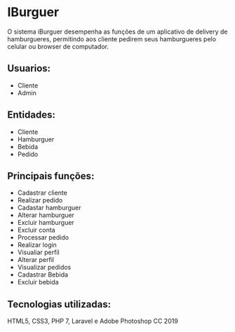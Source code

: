 # IBurguer

O sistema iBurguer desempenha as funções de um aplicativo de delivery de hamburgueres, permitindo aos cliente pedirem seus 
hamburgueres pelo celular ou browser de computador.

## Usuarios:

- Cliente
- Admin

## Entidades:
- Cliente
- Hamburguer
- Bebida
- Pedido

## Principais funções:

- Cadastrar cliente
- Realizar pedido
- Cadastar hamburguer
- Alterar hamburguer
- Excluir hamburguer
- Excluir conta
- Processar pedido
- Realizar login
- Visualiar perfil
- Alterar perfil
- Visualizar pedidos
- Cadastrar Bebida
- Excluir bebida 

## Tecnologias utilizadas:

HTML5, CSS3, PHP 7, Laravel e Adobe Photoshop CC 2019



